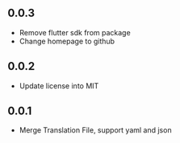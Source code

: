 ## 0.0.3

- Remove flutter sdk from package
- Change homepage to github

## 0.0.2

- Update license into MIT

## 0.0.1

- Merge Translation File, support yaml and json
